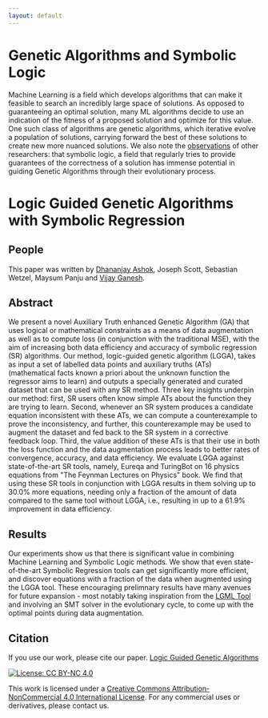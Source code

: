 ```yaml
---
layout: default
---
```


# Genetic Algorithms and Symbolic Logic
Machine Learning is a field which develops algorithms that can make it feasible to search an incredibly large space of solutions. As opposed to guaranteeing an optimal solution, many ML algorithms decide to use an indication of the fitness of a proposed solution and optimize for this value. One such class of algorithms are genetic algorithms, which iterative evolve a population of solutions, carrying forward the best of these solutions to create new more nuanced solutions. We also note the [observations](https://sites.google.com/view/logic-for-machine-learning/home?authuser=0) of other researchers: that symbolic logic, a field that regularly tries to provide guarantees of the correctness of a solution has immense potential in guiding Genetic Algorithms through their evolutionary process. 


# Logic Guided Genetic Algorithms with Symbolic Regression

## People
This paper was written by [Dhananjay Ashok](https://dhananjay-ashok.webnode.com/), Joseph Scott, Sebastian Wetzel, Maysum Panju and [Vijay Ganesh](https://ece.uwaterloo.ca/~vganesh).

## Abstract
We present a novel Auxiliary Truth enhanced Genetic Algorithm (GA) that uses logical or mathematical constraints as a means of data augmentation as well as to compute loss (in conjunction with the traditional MSE), with the aim of increasing both data efficiency and accuracy of symbolic regression (SR) algorithms. Our method, logic-guided genetic algorithm (LGGA), takes as input a set of labelled data points and auxiliary truths (ATs) (mathematical facts known a priori about the unknown function the regressor aims to learn) and outputs a specially generated and curated dataset that can be used with any SR method. Three key insights underpin our method: first, SR users often know simple ATs about the function they are trying to learn. Second, whenever an SR system produces a candidate equation inconsistent with these ATs, we can compute a counterexample to prove the inconsistency, and further, this counterexample may be used to augment the dataset and fed back to the SR system in a corrective feedback loop. Third, the value addition of these ATs is that their use in both the loss function and the data augmentation process leads to better rates of convergence, accuracy, and data efficiency. We evaluate LGGA against state-of-the-art SR tools, namely, Eureqa and TuringBot on 16 physics equations from "The Feynman Lectures on Physics" book. We find that using these SR tools in conjunction with LGGA results in them solving up to 30.0% more equations, needing only a fraction of the amount of data compared to the same tool without LGGA, i.e., resulting in up to a 61.9% improvement in data efficiency.

## Results
Our experiments show us that there is significant value in combining Machine Learning and Symbolic Logic methods. We show that even state-of-the-art Symbolic Regression tools can get significantly more efficient, and discover equations with a fraction of the data when augmented using the LGGA tool. These encouraging prelimnary results have many avenues for future expansion - most notably taking inspiration from the [LGML Tool](https://arxiv.org/abs/2006.03626) and involving an SMT solver in the evolutionary cycle, to come up with the optimal points during data augmentation. 






## Citation
If you use our work, please cite our paper. [Logic Guided Genetic Algorithms](https://arxiv.org/abs/2010.11328)

[![License: CC BY-NC 4.0](https://img.shields.io/badge/License-CC%20BY--NC%204.0-lightgrey.svg)](https://creativecommons.org/licenses/by-nc/4.0/)

This work is licensed under a [Creative Commons Attribution-NonCommercial 4.0 International License](http://creativecommons.org/licenses/by-nc/4.0/). For any commercial uses or derivatives, please contact us.

